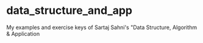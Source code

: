 # data_structure_and_app
My examples and exercise keys of Sartaj Sahni's "Data Structure, Algorithm &amp; Application
